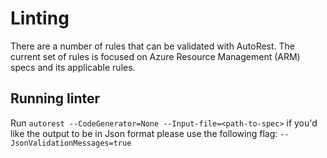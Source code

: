 # Linting

There are a number of rules that can be validated with AutoRest. The current set of rules is focused on Azure Resource Management (ARM) specs and its applicable rules.

## Running linter
Run
`autorest --CodeGenerator=None --Input-file=<path-to-spec>`
if you'd like the output to be in Json format please use the following flag:
`--JsonValidationMessages=true`
